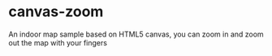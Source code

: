 # canvas-zoom
An indoor map sample based on HTML5 canvas, you can zoom in and zoom out the map with your fingers
